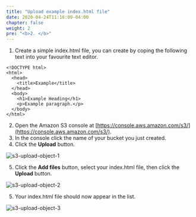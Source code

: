 ```yaml
---
title: "Upload example index.html file"
date: 2020-04-24T11:16:09-04:00
chapter: false
weight: 2
pre: "<b>2. </b>"
---
```


1. Create a simple index.html file, you can create by coping the following text into your favourite text editor.
```
<!DOCTYPE html>
<html>
  <head>
    <title>Example</title>
  </head>
  <body>
    <h1>Example Heading</h1>
    <p>Example paragraph.</p>
  </body>
</html>
```
2. Open the Amazon S3 console at [https://console.aws.amazon.com/s3/](https://console.aws.amazon.com/s3/).
3. In the console click the name of your bucket you just created.
4. Click the **Upload** button.

![s3-upload-object-1](/Security/100_CloudFront_with_S3_Bucket_Origin/Images/s3-upload-object-1.png)

5. Click the **Add files** button, select your index.html file, then click the **Upload** button.

![s3-upload-object-2](/Security/100_CloudFront_with_S3_Bucket_Origin/Images/s3-upload-object-2.png)

5. Your index.html file should now appear in the list.

![s3-upload-object-3](/Security/100_CloudFront_with_S3_Bucket_Origin/Images/s3-upload-object-3.png)
